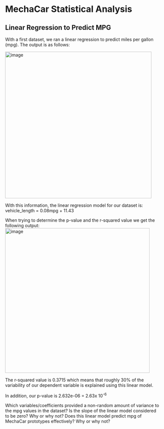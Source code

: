# MechaCar Statistical Analysis


## Linear Regression to Predict MPG
With a first dataset, we ran a linear regression to predict miles per gallon (mpg). The output is as follows:

<img width="472" alt="image" src="https://user-images.githubusercontent.com/78698456/120251910-f051d880-c250-11eb-8c31-d992e6a16c8b.png">

With this information, the linear regression model for our dataset is: 
  vehicle_length = 0.08mpg + 11.43 
  
When trying to determine the p-value and the r-squared value we get the following output: 
<img width="466" alt="image" src="https://user-images.githubusercontent.com/78698456/120252107-91d92a00-c251-11eb-9e84-22661a20340c.png">

The r-squared value is 0.3715 which means that roughly 30% of the variability of our dependent variable is explained using this linear model. 

In addition, our p-value is 2.632e-06 = 2.63x 10<sup>-6</sup>




Which variables/coefficients provided a non-random amount of variance to the mpg values in the dataset?
Is the slope of the linear model considered to be zero? Why or why not?
Does this linear model predict mpg of MechaCar prototypes effectively? Why or why not?
